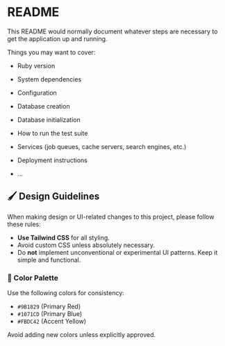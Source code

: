 # README

This README would normally document whatever steps are necessary to get the
application up and running.

Things you may want to cover:

* Ruby version

* System dependencies

* Configuration

* Database creation

* Database initialization

* How to run the test suite

* Services (job queues, cache servers, search engines, etc.)

* Deployment instructions

* ...

## 🖌️ Design Guidelines

When making design or UI-related changes to this project, please follow these rules:

- **Use Tailwind CSS** for all styling.  
- Avoid custom CSS unless absolutely necessary.  
- Do **not** implement unconventional or experimental UI patterns. Keep it simple and functional.

### 🎨 Color Palette
Use the following colors for consistency:

- `#9B1829` (Primary Red)
- `#1071CD` (Primary Blue)
- `#FBDC42` (Accent Yellow)

Avoid adding new colors unless explicitly approved.
